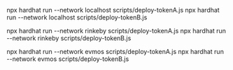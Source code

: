 npx hardhat run --network localhost scripts/deploy-tokenA.js
npx hardhat run --network localhost scripts/deploy-tokenB.js

npx hardhat run --network rinkeby scripts/deploy-tokenA.js
npx hardhat run --network rinkeby scripts/deploy-tokenB.js

npx hardhat run --network evmos scripts/deploy-tokenA.js
npx hardhat run --network evmos scripts/deploy-tokenB.js

